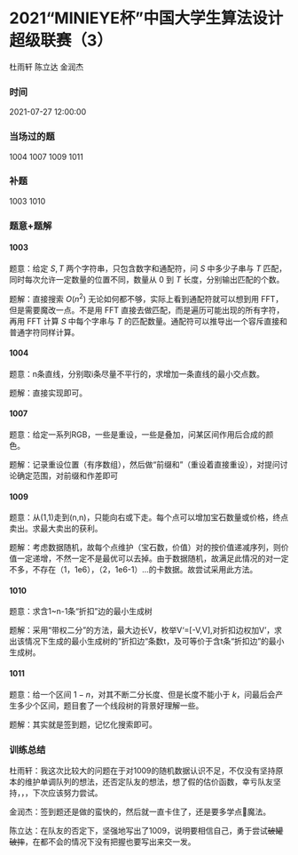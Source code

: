 # 2021“MINIEYE杯”中国大学生算法设计超级联赛（3）

杜雨轩 陈立达 金润杰

### 时间

2021-07-27 12:00:00

### 当场过的题

1004 1007 1009 1011

### 补题

1003 1010

### 题意+题解

#### 1003

题意：给定 $S, T$ 两个字符串，只包含数字和通配符，问 $S$ 中多少子串与 $T$ 匹配，同时每次允许一定数量的位置不同，数量从 $0$ 到 $T$ 长度，分别输出匹配的个数。

题解：直接搜索 $O(n^2)$ 无论如何都不够，实际上看到通配符就可以想到用 FFT，但是需要魔改一点。不是用 FFT 直接去做匹配，而是遍历可能出现的所有字符，再用 FFT 计算 $S$ 中每个字串与 $T$ 的匹配数量。通配符可以推导出一个容斥直接和普通字符同样计算。

#### 1004

题意：n条直线，分别取i条尽量不平行的，求增加一条直线的最小交点数。

题解：直接实现即可。

#### 1007

题意：给定一系列RGB，一些是重设，一些是叠加，问某区间作用后合成的颜色。

题解：记录重设位置（有序数组），然后做“前缀和”（重设着直接重设），对提问讨论确定范围，对前缀和作差即可

#### 1009

题意：从(1,1)走到(n,n)，只能向右或下走。每个点可以增加宝石数量或价格，终点卖出。求最大卖出的获利。

题解：考虑数据随机，故每个点维护（宝石数，价值）对的按价值递减序列，则价值一定递增，不然一定不是最优可以去掉。由于数据随机，故满足此情况的对一定不多，不存在（1，1e6），（2，1e6-1）...的卡数据。故尝试采用此方法。

#### 1010

题意：求含1~n-1条“折扣”边的最小生成树

题解：采用“带权二分”的方法，最大边长V，枚举V‘=[-V,V],对折扣边权加V’，求出该情况下生成的最小生成树的”折扣边“条数t，及可等价于含t条“折扣边”的最小生成树。

#### 1011

题意：给一个区间 $1 - n$，对其不断二分长度、但是长度不能小于 $k$，问最后会产生多少个区间，题目套了一个线段树的背景好理解一些。

题解：其实就是签到题，记忆化搜索即可。

### 训练总结

杜雨轩：我这次比较大的问题在于对1009的随机数据认识不足，不仅没有坚持原本的维护单调队列的想法，还否定队友的想法，想了假的估价函数，幸亏队友坚持，，，下次应该努力尝试。

金润杰：签到题还是做的蛮快的，然后就一直卡住了，还是要多学点🧙魔法。

陈立达：在队友的否定下，坚强地写出了1009，说明要相信自己，勇于尝试~~破罐破摔~~，在都不会的情况下没有把握也要写出来交一发。
